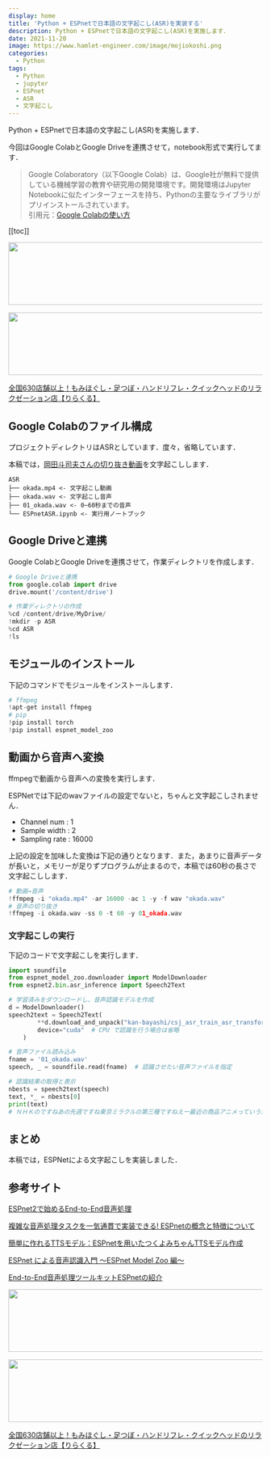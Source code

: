 ```yaml
---
display: home
title: 'Python + ESPnetで日本語の文字起こし(ASR)を実装する'
description: Python + ESPnetで日本語の文字起こし(ASR)を実施します．
date: 2021-11-20
image: https://www.hamlet-engineer.com/image/mojiokoshi.png
categories: 
  - Python
tags:
  - Python
  - jupyter
  - ESPnet
  - ASR
  - 文字起こし
---
```

<!-- https://www.hamlet-engineer.com -->
Python + ESPnetで日本語の文字起こし(ASR)を実施します．<br>

<!-- more -->

今回はGoogle ColabとGoogle Driveを連携させて，notebook形式で実行してます．<br>

<ClientOnly>
  <CallInArticleAdsense />
</ClientOnly>

> Google Colaboratory（以下Google Colab）は、Google社が無料で提供している機械学習の教育や研究用の開発環境です。開発環境はJupyter Notebookに似たインターフェースを持ち、Pythonの主要なライブラリがプリインストールされています。<br>
引用元：[Google Colabの使い方](https://interface.cqpub.co.jp/ail01/)

[[toc]]

<!-- お名前.com -->
<a href="https://px.a8.net/svt/ejp?a8mat=3HBXCY+4DRW36+50+2HM5Z5" rel="nofollow"><img border="0" width="1000" height="124" alt="" src="https://www27.a8.net/svt/bgt?aid=210508450265&wid=001&eno=01&mid=s00000000018015052000&mc=1"></a><img border="0" width="1" height="1" src="https://www10.a8.net/0.gif?a8mat=3HBXCY+4DRW36+50+2HM5Z5" alt="">

<!-- エックスサーバー株式会社 -->
<a href="https://px.a8.net/svt/ejp?a8mat=3HIN6N+3YAMCY+CO4+6BMG1" rel="nofollow"><img border="0" width="1000" height="124" alt="" src="https://www23.a8.net/svt/bgt?aid=210821855239&wid=001&eno=01&mid=s00000001642001062000&mc=1"></a><img border="0" width="1" height="1" src="https://www17.a8.net/0.gif?a8mat=3HIN6N+3YAMCY+CO4+6BMG1" alt="">

<!-- りらくる -->
<a href="https://px.a8.net/svt/ejp?a8mat=3HIN6N+7FBNEA+4AQ0+5YJRM" rel="nofollow">全国630店舗以上！もみほぐし・足つぼ・ハンドリフレ・クイックヘッドのリラクゼーション店【りらくる】</a><img border="0" width="1" height="1" src="https://www15.a8.net/0.gif?a8mat=3HIN6N+7FBNEA+4AQ0+5YJRM" alt="">


## Google Colabのファイル構成
プロジェクトディレクトリはASRとしています．度々，省略しています．

本稿では，[岡田斗司夫さんの切り抜き動画](https://www.youtube.com/watch?v=us6ClXxB9uY)を文字起こしします．

```init
ASR
├── okada.mp4 <- 文字起こし動画
├── okada.wav <- 文字起こし音声
├── 01_okada.wav <- 0~60秒までの音声
└── ESPnetASR.ipynb <- 実行用ノートブック
```

## Google Driveと連携
Google ColabとGoogle Driveを連携させて，作業ディレクトリを作成します．<br>

```python
# Google Driveと連携
from google.colab import drive
drive.mount('/content/drive')
```

```python
# 作業ディレクトリの作成
%cd /content/drive/MyDrive/
!mkdir -p ASR
%cd ASR
!ls
```

## モジュールのインストール
下記のコマンドでモジュールをインストールします．
```python
# ffmpeg
!apt-get install ffmpeg
# pip
!pip install torch
!pip install espnet_model_zoo
```

## 動画から音声へ変換
ffmpegで動画から音声への変換を実行します．

ESPNetでは下記のwavファイルの設定でないと，ちゃんと文字起こしされません．
- Channel num :  1
- Sample width :  2
- Sampling rate :  16000

上記の設定を加味した変換は下記の通りとなります．また，あまりに音声データが長いと，メモリーが足りずプログラムが止まるので，本稿では60秒の長さで文字起こしします．

```python
# 動画→音声
!ffmpeg -i "okada.mp4" -ar 16000 -ac 1 -y -f wav "okada.wav"
# 音声の切り抜き
!ffmpeg -i okada.wav -ss 0 -t 60 -y 01_okada.wav
```

### 文字起こしの実行
下記のコードで文字起こしを実行します．

```python
import soundfile
from espnet_model_zoo.downloader import ModelDownloader
from espnet2.bin.asr_inference import Speech2Text

# 学習済みをダウンロードし、音声認識モデルを作成
d = ModelDownloader()
speech2text = Speech2Text(
        **d.download_and_unpack("kan-bayashi/csj_asr_train_asr_transformer_raw_char_sp_valid.acc.ave"),
        device="cuda"  # CPU で認識を行う場合は省略
    )

# 音声ファイル読み込み
fname = '01_okada.wav'
speech, _ = soundfile.read(fname)  # 認識させたい音声ファイルを指定

# 認識結果の取得と表示
nbests = speech2text(speech)
text, *_ = nbests[0]
print(text)
# ＮＨＫのですねあの先週ですね東京ミラクルの第三種ですねえー最近の商品アニメっていう海が放映されたんですけども
```

## まとめ
本稿では，ESPNetによる文字起こしを実装しました．


## 参考サイト
[ESPnet2で始めるEnd-to-End音声処理](https://kan-bayashi.github.io/asj-espnet2-tutorial/#%E3%83%AC%E3%82%B7%E3%83%94%E3%81%AE%E6%A7%8B%E9%80%A0)

[複雑な音声処理タスクを一気通貫で実装できる! ESPnetの概念と特徴について](https://tech.fusic.co.jp/posts/2021-08-03-espnet/)

[簡単に作れるTTSモデル：ESPnetを用いたつくよみちゃんTTSモデル作成](https://tech.fusic.co.jp/posts/2021-08-20-ml-espnet-tts-2/)

[ESPnet による音声認識入門 ～ESPnet Model Zoo 編～](https://tech.retrieva.jp/entry/2020/12/23/170645)

[End-to-End音声処理ツールキットESPnetの紹介](https://qiita.com/kan-bayashi/items/536acaf165344a6d6460)


<!-- お名前.com -->
<a href="https://px.a8.net/svt/ejp?a8mat=3HBXCY+4DRW36+50+2HM5Z5" rel="nofollow"><img border="0" width="1000" height="124" alt="" src="https://www27.a8.net/svt/bgt?aid=210508450265&wid=001&eno=01&mid=s00000000018015052000&mc=1"></a><img border="0" width="1" height="1" src="https://www10.a8.net/0.gif?a8mat=3HBXCY+4DRW36+50+2HM5Z5" alt="">

<!-- エックスサーバー株式会社 -->
<a href="https://px.a8.net/svt/ejp?a8mat=3HIN6N+3YAMCY+CO4+6BMG1" rel="nofollow"><img border="0" width="1000" height="124" alt="" src="https://www23.a8.net/svt/bgt?aid=210821855239&wid=001&eno=01&mid=s00000001642001062000&mc=1"></a><img border="0" width="1" height="1" src="https://www17.a8.net/0.gif?a8mat=3HIN6N+3YAMCY+CO4+6BMG1" alt="">

<!-- りらくる -->
<a href="https://px.a8.net/svt/ejp?a8mat=3HIN6N+7FBNEA+4AQ0+5YJRM" rel="nofollow">全国630店舗以上！もみほぐし・足つぼ・ハンドリフレ・クイックヘッドのリラクゼーション店【りらくる】</a><img border="0" width="1" height="1" src="https://www15.a8.net/0.gif?a8mat=3HIN6N+7FBNEA+4AQ0+5YJRM" alt="">

<ClientOnly>
  <CallInArticleAdsense />
</ClientOnly>
